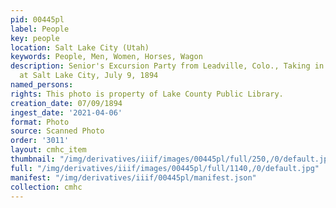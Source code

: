 ```yaml
---
pid: 00445pl
label: People
key: people
location: Salt Lake City (Utah)
keywords: People, Men, Women, Horses, Wagon
description: Senior's Excursion Party from Leadville, Colo., Taking in the sights
  at Salt Lake City, July 9, 1894
named_persons: 
rights: This photo is property of Lake County Public Library.
creation_date: 07/09/1894
ingest_date: '2021-04-06'
format: Photo
source: Scanned Photo
order: '3011'
layout: cmhc_item
thumbnail: "/img/derivatives/iiif/images/00445pl/full/250,/0/default.jpg"
full: "/img/derivatives/iiif/images/00445pl/full/1140,/0/default.jpg"
manifest: "/img/derivatives/iiif/00445pl/manifest.json"
collection: cmhc
---
```

